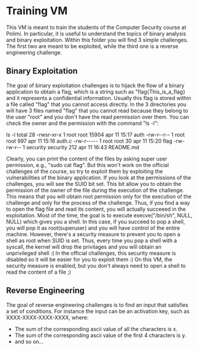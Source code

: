 # Training VM

This VM is meant to train the students of the Computer Security course at Polimi.
In particular, it is useful to understand the topics of binary analysis and binary exploitation.
Within this folder you will find 3 simple challenges. The first two are meant to be exploited,
while the third one is a reverse engineering challenge.

## Binary Exploitation

The goal of binary exploitation challenges is to hijack the flow of a binary application
to obtain a flag, which is a string such as "flag{This_is_a_flag} and it represents a 
confidential information. Usually this flag is stored within a file called "flag" that you 
cannot access directly. In the 3 directories you will have 3 files named "flag" that you cannot
read because they belong to the user "root" and you don't have the read permission over them.
You can check the owner and the permission with the command "ls -l":

ls -l
total 28
-rwsr-xr-x 1 root     root     15904 apr 11 15:17 auth
-rw-r--r-- 1 root     root       997 apr 11 15:16 auth.c
-rw-r----- 1 root     root        30 apr 11 15:20 flag
-rw-rw-r-- 1 security security   212 apr 11 16:43 README.md

Clearly, you can print the content of the files by asking super user permission, e.g.,
"sudo cat flag".
But this won't work on the official challenges of the course, so try to exploit them by 
exploiting the vulnerabilities of the binary application.
If you look at the permissions of the challenges, you will see the SUID bit set. This 
bit allow you to obtain the permission of the owner of the file during the
execution of the challenge. This means that you will obtain root permission only for the execution
of the challenge and only for the process of the challenge. Thus, if you find a way to open the flag
file and read its content, you will actually succeeed in the exploitation.
Most of the time, the goal is to execute execve("/bin/sh", NULL, NULL) which gives you a shell. In this case,
if you succeed to pop a shell, you will pop it as root(superuser) and you will have control of the entire machine.
However, there's a security measure to prevent you to open a shell as root when SUID is set. Thus, every time you pop a shell with 
a syscall, the kernel will drop the privilages and you will obtain an unprivileged shell :(
In the official challenges, this security measure is disabled so it will be easier for you to exploit them :)
On this VM, the security measure is enabled, but you don't always need to open a shell to read the content of a file ;) 

## Reverse Engineering

The goal of reverse engineering challenges is to find an input that satisfies a set of conditions.
For instance the input can be an activation key, such as XXXX-XXXX-XXXX-XXXX, where:
 - The sum of the corresponding ascii value of all the characters is x.
 - The sum of the corresponding ascii value of the first 4 characters is y.
 - and so on... 
